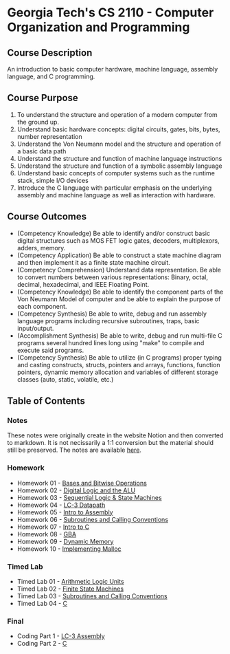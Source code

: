 # Georgia Tech's CS 2110 - Computer Organization and Programming
## Course Description
An introduction to basic computer hardware, machine language, assembly language, and C programming. 
## Course Purpose
1) To understand the structure and operation of a modern computer from the ground up.
2) Understand basic hardware concepts: digital circuits, gates, bits, bytes, number representation
3) Understand the Von Neumann model and the structure and operation of a basic data path
4) Understand the structure and function of machine language instructions
5) Understand the structure and function of a symbolic assembly language
6) Understand basic concepts of computer systems such as the runtime stack, simple I/O devices
7) Introduce the C language with particular emphasis on the underlying assembly and machine
language as well as interaction with hardware.
## Course Outcomes
- (Competency Knowledge) Be able to identify and/or construct basic digital structures such as MOS FET logic gates, decoders, multiplexors, adders, memory.
- (Competency Application) Be able to construct a state machine diagram and then implement it as a finite state machine circuit.
- (Competency Comprehension) Understand data representation. Be able to convert numbers between various representations: Binary, octal, decimal, hexadecimal, and IEEE Floating Point.
- (Competency Knowledge) Be able to identify the component parts of the Von Neumann Model of computer and be able to explain the purpose of each component.
- (Competency Synthesis) Be able to write, debug and run assembly language programs including recursive subroutines, traps, basic input/output.
- (Accomplishment Synthesis) Be able to write, debug and run multi-file C programs several hundred lines long using "make" to compile and execute said programs.
- (Competency Synthesis) Be able to utilize (in C programs) proper typing and casting constructs, structs, pointers and arrays, functions, function pointers, dynamic memory allocation and variables of different storage classes (auto, static, volatile, etc.)
## Table of Contents
### Notes
These notes were originally create in the website Notion and then converted to markdown. It is not necissarily a 1:1 conversion but the material should still be preserved. The notes are available [here](https://github.com/Fried-man-Education/CS_2110/tree/main/Notes).
### Homework
- Homework 01 - [Bases and Bitwise Operations](https://github.com/Fried-man-Education/CS_2110/tree/main/Homework%2001)
- Homework 02 - [Digital Logic and the ALU](https://github.com/Fried-man-Education/CS_2110/tree/main/Homework%2002)
- Homework 03 - [Sequential Logic & State Machines](https://github.com/Fried-man-Education/CS_2110/tree/main/Homework%2003)
- Homework 04 - [LC-3 Datapath](https://github.com/Fried-man-Education/CS_2110/tree/main/Homework%2004)
- Homework 05 - [Intro to Assembly](https://github.com/Fried-man-Education/CS_2110/tree/main/Homework%2005)
- Homework 06 - [Subroutines and Calling Conventions](https://github.com/Fried-man-Education/CS_2110/tree/main/Homework%2006)
- Homework 07 - [Intro to C](https://github.com/Fried-man-Education/CS_2110/tree/main/Homework%2007)
- Homework 08 - [GBA](https://github.com/Fried-man-Education/CS_2110/tree/main/Homework%2008)
- Homework 09 - [Dynamic Memory](https://github.com/Fried-man-Education/CS_2110/tree/main/Homework%2009)
- Homework 10 - [Implementing Malloc](https://github.com/Fried-man-Education/CS_2110/tree/main/Homework%2010)
### Timed Lab
- Timed Lab 01 - [Arithmetic Logic Units](https://github.com/Fried-man-Education/CS_2110/tree/main/Timed%20Lab%2001)
- Timed Lab 02 - [Finite State Machines](https://github.com/Fried-man-Education/CS_2110/tree/main/Timed%20Lab%2002)
- Timed Lab 03 - [Subroutines and Calling Conventions](https://github.com/Fried-man-Education/CS_2110/tree/main/Timed%20Lab%2003)
- Timed Lab 04 - [C](https://github.com/Fried-man-Education/CS_2110/tree/main/Timed%20Lab%2004)
### Final
- Coding Part 1 - [LC-3 Assembly](https://github.com/Fried-man-Education/CS_2110/tree/main/Final/asm)
- Coding Part 2 - [C](https://github.com/Fried-man-Education/CS_2110/tree/main/Final/c)
